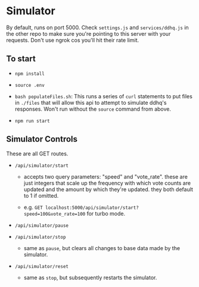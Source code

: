# Simulator

By default, runs on port 5000. Check `settings.js` and `services/ddhq.js` in the other repo to make sure you're pointing to this server with your requests. Don't use ngrok cos you'll hit their rate limit.

## To start
  
  - `npm install`

  - `source .env`

  - `bash populateFiles.sh`: This runs a series of `curl` statements to put files in `./files` that will allow this api to attempt to simulate ddhq's responses. Won't run without the `source` command from above. 

  - `npm run start`


## Simulator Controls

These are all GET routes.

  - `/api/simulator/start`

    - accepts two query parameters: "speed" and "vote_rate". these are just integers that scale up the frequency with which vote counts are updated and the amount by which they're updated. they both default to 1 if omitted. 
    
    - e.g. `GET localhost:5000/api/simulator/start?speed=100&vote_rate=100` for turbo mode. 
  
  - `/api/simulator/pause`
  
  - `/api/simulator/stop`
    
    - same as `pause`, but clears all changes to base data made by the simulator.

  - `/api/simulator/reset`

    - same as `stop`, but subsequently restarts the simulator.